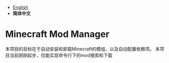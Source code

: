  * [English](https://github.com/reserveword/Minecraft-Mod-Manager/blob/master/README.en.md)
 * **简体中文**

# Minecraft Mod Manager
本项目的目标在于自动安装和卸载Minecraft的模组，以及自动配置依赖项。
本项目当前刚刚起步，仅能实现命令行下的mod搜索和下载